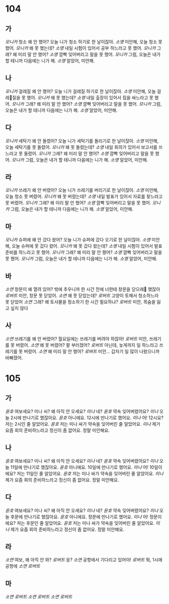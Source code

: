 # 104
## 가
*모니카* 청소 왜 안 했어? 오늘 니가 청소 하기로 한 날이잖아.
*소영* 미안해, 오늘 청소 못 했어.
*모니카* 왜 못 했는데?
*소영* 내일 시험이 있어서 공부 하느라고 못 했어.
*모니카* 그래? 왜 미리 말 안 했어?
*소영* 깜빡 잊어버리고 말을 못 했어.
*모니카* 그럼, 오늘은 내가 할 테니까 다음에는 니가 해.
*소영* 알았어, 미안해.
## 나
*모니카* 걸레질 왜 안 했어? 오늘 니가 걸레질 하기로 한 날이잖아.
*소영* 미안해, 오늘 걸레질을 못 했어.
*모니카* 왜 못 했는데?
*소영* 내일 출장이 있어서 짐을 싸느라고 못 했어.
*모니카* 그래? 왜 미리 말 안 했어?
*소영* 깜빡 잊어버리고 말을 못 했어.
*모니카* 그럼, 오늘은 내가 할 테니까 다음에는 니가 해.
*소영* 알았어, 미안해.
## 다
*모니카* 세탁기 왜 안 돌렸어? 오늘 니가 세탁기를 돌리기로 한 날이잖아.
*소영* 미안해, 오늘 세탁기를 못 돌렸어.
*모니카* 왜 못 돌렸는데?
*소영* 내일 회의가 있어서 보고서를 쓰느라고 못 돌렸어.
*모니카* 그래? 왜 미리 말 안 했어?
*소영* 깜빡 잊어버리고 말을 못 했어.
*모니카* 그럼, 오늘은 내가 할 테니까 다음에는 니가 해.
*소영* 알았어, 미안해.
## 라
*모니카* 쓰레기 왜 안 버렸어? 오늘 니가 쓰레기를 버리기로 한 날이잖아.
*소영* 미안해, 오늘 청소 못 버렸어.
*모니카* 왜 못 버렸는데?
*소영* 내일 발표가 있어서 자료를 찾느라고 못 버렸어.
*모니카* 그래? 왜 미리 말 안 했어?
*소영* 깜빡 잊어버리고 말을 못 했어.
*모니카* 그럼, 오늘은 내가 할 테니까 다음에는 니가 해.
*소영* 알았어, 미안해.
## 마
*모니카* 슈퍼에 왜 안 갔다 왔어? 오늘 니가 슈퍼에 갔다 오기로 한 날이잖아.
*소영* 미안해, 오늘 슈퍼에 못 갔다 왔어.
*모니카* 왜 못 갔다 왔는데?
*소영* 내일 시험이 있어서 발표 준비를 하느라고 못 했어.
*모니카* 그래? 왜 미리 말 안 했어?
*소영* 깜빡 잊어버리고 말을 못 했어.
*모니카* 그럼, 오늘은 내가 할 테니까 다음에는 니가 해.
*소영* 알았어, 미안해.
## 바
*소연* 창문이 왜 열려 있어? 밖에 추우니까 한 시간 전에 너한테 창문을 닫으래 했잖아
*로버트* 미안, 창문 못 닫았어.
*소연* 왜 못 닫았는데?
*로버트* 고양이 토해서 청소하느라 못 닫았어
*소연* 그래? 왜 토사물을 청소하기 한 시간 필요하냐?
*로버트* 미안, 목숨을 잃고 싶지 않다
## 사
*소연* 쓰레기를 왜 안 버렸어? 월요일에는 쓰레기를 버려야 하잖아!
*로버트* 미안, 쓰레기를 못 버렸어.
*소연* 왜 못 버렸어? 팔 부러졌어?
*로버트* 아닌데, 늦게까지 일 하느라고 쓰레기를 못 버렸어.
*소연* 왜 미리 말 안 했어?
*로버트* 미안... 갑자기 일 많이 나왔으니까 바빠졌어.
# 105
## 가
*윤호* 여보세요? 미나 씨? 왜 아직 안 오세요?
*미나* 네?
*윤호* 약속 잊어버렸어요?
*미나* 오늘 2시에 만나기로 했잖아요.
*윤호* 아니에요. 12시에 만나기로 했어요.
*미나* 어! 12시요? 저는 2시인 줄 알았어요.
*윤호* 저는 미나 싸가 약속을 잊어버린 줄 알았어요.
*미나* 제가 요즘 회의 준비하느라고 정신이 좀 없어요. 정말 미안해요.
## 나
*윤호* 여보세요? 미나 씨? 왜 아직 안 오세요?
*미나* 네?
*윤호* 약속 잊어버렸어요?
*미나* 오늘 11일에 만나기로 했잖아요.
*윤호* 아니에요. 10일에 만나기로 했어요.
*미나* 어! 10일이에요? 저는 11일인 줄 알았어요.
*윤호* 저는 미나 싸가 약속을 잊어버린 줄 알았어요.
*미나* 제가 요즘 회의 준비하느라고 정신이 좀 없어요. 정말 미안해요.
## 다
*윤호* 여보세요? 미나 씨? 왜 아직 안 오세요?
*미나* 네?
*윤호* 약속 잊어버렸어요?
*미나* 오늘 후문에 만나기로 했잖아요.
*윤호* 아니에요. 정문에 만나기로 했어요.
*미나* 어! 정문이에요? 저는 후문인 줄 알았어요.
*윤호* 저는 미나 싸가 약속을 잊어버린 줄 알았어요.
*미나* 제가 요즘 회의 준비하느라고 정신이 좀 없어요. 정말 미안해요.

## 라
*소연* 여보, 왜 아직 안 와?
*로버트* 응?
*소연* 공항에서 기다리고 있어야!
*로버트* 뭐, 1시에 공항에 
*소연*
*로버트*
## 마
*소연*
*로버트*
*소연*
*로버트*
*소연*
*로버트*